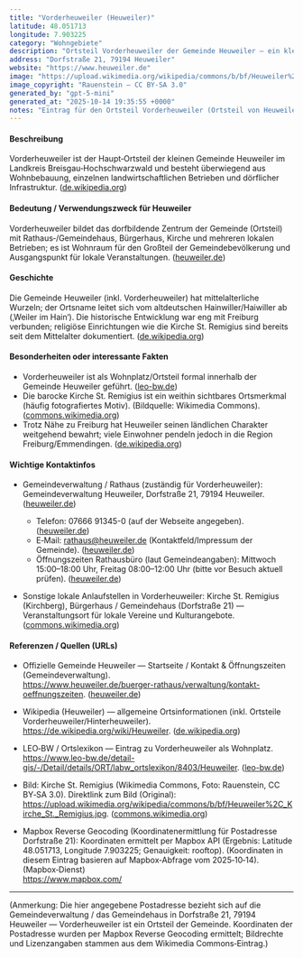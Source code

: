 ```yaml
---
title: "Vorderheuweiler (Heuweiler)"
latitude: 48.051713
longitude: 7.903225
category: "Wohngebiete"
description: "Ortsteil Vorderheuweiler der Gemeinde Heuweiler – ein kleines, überwiegend Wohn- und landwirtschaftlich geprägtes Wohngebiet im Breisgau."
address: "Dorfstraße 21, 79194 Heuweiler"
website: "https://www.heuweiler.de"
image: "https://upload.wikimedia.org/wikipedia/commons/b/bf/Heuweiler%2C_Kirche_St._Remigius.jpg"
image_copyright: "Rauenstein — CC BY-SA 3.0"
generated_by: "gpt-5-mini"
generated_at: "2025-10-14 19:35:55 +0000"
notes: "Eintrag für den Ortsteil Vorderheuweiler (Ortsteil von Heuweiler). Postadresse und Rathaus-Angaben stammen von der offiziellen Gemeindeseite; Geo-Koordinaten für die Postadresse (Dorfstraße 21) wurden per Mapbox Reverse-Geocoding ermittelt (Ergebnis: 48.051713, 7.903225). Bild: Wikimedia Commons (St. Remigius, Heuweiler)."
---
```


#### Beschreibung
Vorderheuweiler ist der Haupt‑Ortsteil der kleinen Gemeinde Heuweiler im Landkreis Breisgau‑Hochschwarzwald und besteht überwiegend aus Wohnbebauung, einzelnen landwirtschaftlichen Betrieben und dörflicher Infrastruktur. ([de.wikipedia.org](https://de.wikipedia.org/wiki/Heuweiler?utm_source=openai))

#### Bedeutung / Verwendungszweck für Heuweiler
Vorderheuweiler bildet das dorfbildende Zentrum der Gemeinde (Ortsteil) mit Rathaus‑/Gemeindehaus, Bürgerhaus, Kirche und mehreren lokalen Betrieben; es ist Wohnraum für den Großteil der Gemeindebevölkerung und Ausgangspunkt für lokale Veranstaltungen. ([heuweiler.de](https://www.heuweiler.de/))

#### Geschichte
Die Gemeinde Heuweiler (inkl. Vorderheuweiler) hat mittelalterliche Wurzeln; der Ortsname leitet sich vom altdeutschen Hainwiller/Haiwiller ab (‚Weiler im Hain‘). Die historische Entwicklung war eng mit Freiburg verbunden; religiöse Einrichtungen wie die Kirche St. Remigius sind bereits seit dem Mittelalter dokumentiert. ([de.wikipedia.org](https://de.wikipedia.org/wiki/Heuweiler?utm_source=openai))

#### Besonderheiten oder interessante Fakten
- Vorderheuweiler ist als Wohnplatz/Ortsteil formal innerhalb der Gemeinde Heuweiler geführt. ([leo-bw.de](https://www.leo-bw.de/detail-gis/-/Detail/details/ORT/labw_ortslexikon/8403/Heuweiler?utm_source=openai))  
- Die barocke Kirche St. Remigius ist ein weithin sichtbares Ortsmerkmal (häufig fotografiertes Motiv). (Bildquelle: Wikimedia Commons). ([commons.wikimedia.org](https://commons.wikimedia.org/wiki/File%3AHeuweiler%2C_Kirche_St._Remigius.jpg))  
- Trotz Nähe zu Freiburg hat Heuweiler seinen ländlichen Charakter weitgehend bewahrt; viele Einwohner pendeln jedoch in die Region Freiburg/Emmendingen. ([de.wikipedia.org](https://de.wikipedia.org/wiki/Heuweiler?utm_source=openai))

#### Wichtige Kontaktinfos
- Gemeindeverwaltung / Rathaus (zuständig für Vorderheuweiler): Gemeindeverwaltung Heuweiler, Dorfstraße 21, 79194 Heuweiler. ([heuweiler.de](https://www.heuweiler.de/))  
  - Telefon: 07666 91345-0 (auf der Webseite angegeben). ([heuweiler.de](https://www.heuweiler.de/))  
  - E‑Mail: rathaus@heuweiler.de (Kontaktfeld/Impressum der Gemeinde). ([heuweiler.de](https://www.heuweiler.de/))  
  - Öffnungszeiten Rathausbüro (laut Gemeindeangaben): Mittwoch 15:00–18:00 Uhr, Freitag 08:00–12:00 Uhr (bitte vor Besuch aktuell prüfen). ([heuweiler.de](https://www.heuweiler.de/))

- Sonstige lokale Anlaufstellen in Vorderheuweiler: Kirche St. Remigius (Kirchberg), Bürgerhaus / Gemeindehaus (Dorfstraße 21) — Veranstaltungsort für lokale Vereine und Kulturangebote. ([commons.wikimedia.org](https://commons.wikimedia.org/wiki/File%3AHeuweiler%2C_Kirche_St._Remigius.jpg))

#### Referenzen / Quellen (URLs)
- Offizielle Gemeinde Heuweiler — Startseite / Kontakt & Öffnungszeiten (Gemeindeverwaltung).  
  https://www.heuweiler.de/buerger-rathaus/verwaltung/kontakt-oeffnungszeiten. ([heuweiler.de](https://www.heuweiler.de/))

- Wikipedia (Heuweiler) — allgemeine Ortsinformationen (inkl. Ortsteile Vorderheuweiler/Hinterheuweiler).  
  https://de.wikipedia.org/wiki/Heuweiler. ([de.wikipedia.org](https://de.wikipedia.org/wiki/Heuweiler?utm_source=openai))

- LEO‑BW / Ortslexikon — Eintrag zu Vorderheuweiler als Wohnplatz.  
  https://www.leo-bw.de/detail-gis/-/Detail/details/ORT/labw_ortslexikon/8403/Heuweiler. ([leo-bw.de](https://www.leo-bw.de/detail-gis/-/Detail/details/ORT/labw_ortslexikon/8403/Heuweiler?utm_source=openai))

- Bild: Kirche St. Remigius (Wikimedia Commons, Foto: Rauenstein, CC BY‑SA 3.0). Direktlink zum Bild (Original):  
  https://upload.wikimedia.org/wikipedia/commons/b/bf/Heuweiler%2C_Kirche_St._Remigius.jpg. ([commons.wikimedia.org](https://commons.wikimedia.org/wiki/File%3AHeuweiler%2C_Kirche_St._Remigius.jpg))

- Mapbox Reverse Geocoding (Koordinatenermittlung für Postadresse Dorfstraße 21): Koordinaten ermittelt per Mapbox API (Ergebnis: Latitude 48.051713, Longitude 7.903225; Genauigkeit: rooftop). (Koordinaten in diesem Eintrag basieren auf Mapbox‑Abfrage vom 2025‑10‑14). (Mapbox‑Dienst)  
  https://www.mapbox.com/

---

(Anmerkung: Die hier angegebene Postadresse bezieht sich auf die Gemeindeverwaltung / das Gemeindehaus in Dorfstraße 21, 79194 Heuweiler — Vorderheuweiler ist ein Ortsteil der Gemeinde. Koordinaten der Postadresse wurden per Mapbox Reverse Geocoding ermittelt; Bildrechte und Lizenzangaben stammen aus dem Wikimedia Commons‑Eintrag.)